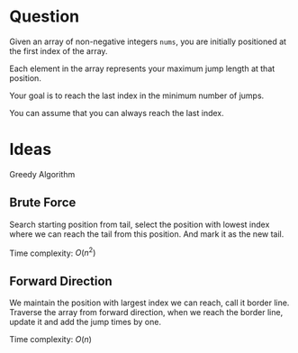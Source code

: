# Question

Given an array of non-negative integers `nums`, you are initially positioned at the first index of the array.

Each element in the array represents your maximum jump length at that position.

Your goal is to reach the last index in the minimum number of jumps.

You can assume that you can always reach the last index.

# Ideas

Greedy Algorithm

## Brute Force

Search starting position from tail, select the position with lowest index where we can reach the tail from this position. And mark it as the new tail.

Time complexity: $O(n^2)$

## Forward Direction

We maintain the position with largest index we can reach, call it border line. Traverse the array from forward direction, when we reach the border line, update it and add the jump times by one.

Time complexity: $O(n)$

